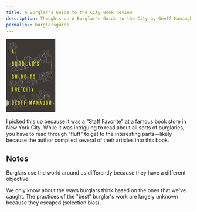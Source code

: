 ```yaml
---
title: A Burglar's Guide to the City Book Review
description: Thoughts on A Burglar's Guide to the City by Geoff Manaugh
permalink: burglarsguide
---
```

<img src="/images/burglarsguide.webp" alt="A Burglar's Guide by Geoff Manaugh" style="height:200px;width:auto">

I picked this up because it was a "Staff Favorite" at a famous book store in New York City. While it was intriguing to read about all sorts of burglaries, you have to read through "fluff" to get to the interesting parts—likely because the author compiled several of their articles into this book.

## Notes

Burglars use the world around us differently because they have a different objective.

We only know about the ways burglars think based on the ones that we've caught. The practices of the "best" burglar's work are largely unknown because they escaped (selection bias).
